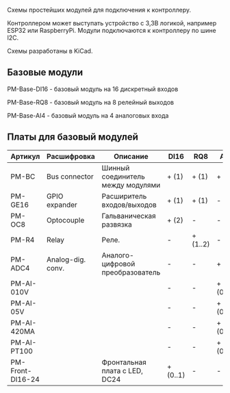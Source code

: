 Схемы простейших модулей для подключения к контроллеру.

Контроллером может выступать устройство с 3,3В логикой, например ESP32 или RaspberryPi. Модули подключаются к контроллеру по шине I2C.

Схемы разработаны в KiCad.

## Базовые модули

PM-Base-DI16 - базовый модуль на 16 дискретный входов

PM-Base-RQ8 - базовый модуль на 8 релейный выходов

PM-Base-AI4 - базовый модуль на 4 аналоговых входа

## Платы для базовый модулей

| Артикул          | Расшифровка       | Описание                          | DI16     | RQ8      | AI4      |
| ---------------- | ----------------- | --------------------------------- | -------- | -------- | -------- |
| PM-BC            | Bus connector     | Шинный соединитель между модулями | + (1)    | + (1)    | + (1)    |
| PM-GE16          | GPIO expander     | Расширитель входов/выходов        | + (1)    | + (1)    | -        |
| PM-OC8           | Optocouple        | Гальваническая развязка           | + (2)    | -        | -        |
| PM-R4            | Relay             | Реле.                             | -        | + (1..2) | -        |
| PM-ADC4          | Analog-dig. conv. | Аналого-цифровой преобразователь  | -        | -        | + (1)    |
| PM-AI-010V       |                   |                                   | -        | -        | + (0..4) |
| PM-AI-05V        |                   |                                   | -        | -        | + (0..4) |
| PM-AI-420MA      |                   |                                   | -        | -        | + (0..4) |
| PM-AI-PT100      |                   |                                   | -        | -        | + (0..4) |
| PM-Front-DI16-24 |                   | Фронтальная плата с LED, DC24     | + (0..1) | -        | -        |
